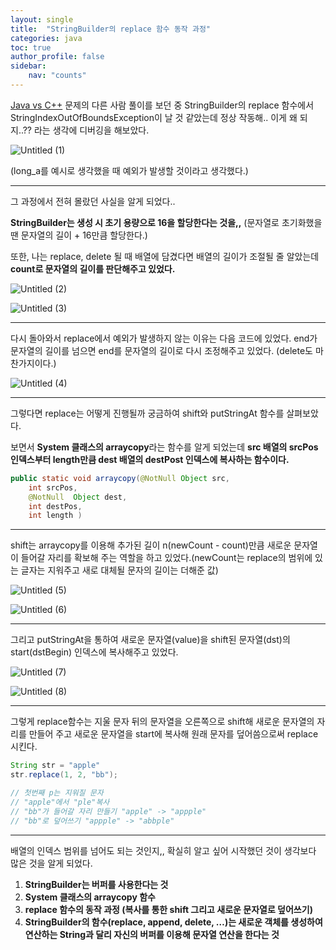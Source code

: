 ```yaml
---
layout: single
title:  "StringBuilder의 replace 함수 동작 과정"
categories: java
toc: true
author_profile: false
sidebar:
    nav: "counts"
---
```


[Java vs C++](https://www.acmicpc.net/problem/3613) 문제의 다른 사람 풀이를 보던 중 StringBuilder의 replace 함수에서 StringIndexOutOfBoundsException이 날 것 같았는데 정상 작동해.. 이게 왜 되지..?? 라는 생각에 디버깅을 해보았다.

![Untitled (1)](https://github.com/song21677/TIL/assets/55786368/878dda80-92c3-4bbb-a8a2-8be46416c475)

(long_a를 예시로 생각했을 때 예외가 발생할 것이라고 생각했다.)

---

그 과정에서 전혀 몰랐던 사실을 알게 되었다..

**StringBuilder는 생성 시 초기 용량으로 16을 할당한다는 것을,,** (문자열로 초기화했을 땐 문자열의 길이 + 16만큼 할당한다.)

또한, 나는 replace, delete 될 때 배열에 담겼다면 배열의 길이가 조절될 줄 알았는데 **count로 문자열의 길이를 판단해주고 있었다.**

![Untitled (2)](https://github.com/song21677/TIL/assets/55786368/f21af4a8-11be-4406-a6b1-3b19ab981e88)

![Untitled (3)](https://github.com/song21677/TIL/assets/55786368/b1c697d8-e3f1-4b1d-a8df-7a7ca861fcbb)

---

다시 돌아와서 replace에서 예외가 발생하지 않는 이유는 다음 코드에 있었다. end가 문자열의 길이를 넘으면 end를 문자열의 길이로 다시 조정해주고 있었다. (delete도 마찬가지이다.)

![Untitled (4)](https://github.com/song21677/TIL/assets/55786368/ac6537b7-4e52-41ac-b6c8-b8ca4a59d84c)

---

그렇다면 replace는 어떻게 진행될까 궁금하여 shift와 putStringAt 함수를 살펴보았다.

보면서 **System 클래스의 arraycopy**라는 함수를 알게 되었는데 **src 배열의 srcPos 인덱스부터 length만큼 dest 배열의 destPost 인덱스에 복사하는 함수이다.**

```java
public static void arraycopy(@NotNull Object src,
    int srcPos,
    @NotNull  Object dest,
    int destPos,
    int length )
```

---

shift는 arraycopy를 이용해 추가된 길이 n(newCount - count)만큼 새로운 문자열이 들어갈 자리를 확보해 주는 역할을 하고 있었다.(newCount는 replace의 범위에 있는 글자는 지워주고 새로 대체될 문자의 길이는 더해준 값)

![Untitled (5)](https://github.com/song21677/TIL/assets/55786368/c997c866-bfd8-4fd0-a0f8-cc817b35df7d)

![Untitled (6)](https://github.com/song21677/TIL/assets/55786368/57ac2c9d-3a6a-4a3a-9cba-d9ff7d9d3d10)

---

그리고 putStringAt을 통하여 새로운 문자열(value)을 shift된 문자열(dst)의 start(dstBegin) 인덱스에 복사해주고 있었다.

![Untitled (7)](https://github.com/song21677/TIL/assets/55786368/8d94173d-4e6f-4b59-aeea-582f0c078a5c)

![Untitled (8)](https://github.com/song21677/TIL/assets/55786368/59c4698f-f80b-493c-a088-196807fb98ca)

---

그렇게 replace함수는 지울 문자 뒤의 문자열을 오른쪽으로 shift해 새로운 문자열의 자리를 만들어 주고 새로운 문자열을 start에 복사해 원래 문자를 덮어씀으로써 replace시킨다.

```java
String str = "apple"
str.replace(1, 2, "bb");

// 첫번째 p는 지워질 문자
// "apple"에서 "ple"복사
// "bb"가 들어갈 자리 만들기 "apple" -> "appple"
// "bb"로 덮어쓰기 "appple" -> "abbple"
```

---

배열의 인덱스 범위를 넘어도 되는 것인지,, 확실히 알고 싶어 시작했던 것이 생각보다 많은 것을 알게 되었다.

1. **StringBuilder는 버퍼를 사용한다는 것**
2. **System 클래스의 arraycopy 함수**
3. **replace 함수의 동작 과정 (복사를 통한 shift 그리고 새로운 문자열로 덮어쓰기)**
4. **StringBuilder의 함수(replace, append, delete, …)는 새로운 객체를 생성하여 연산하는 String과 달리 자신의 버퍼를 이용해 문자열 연산을 한다는 것**

<br><br>
